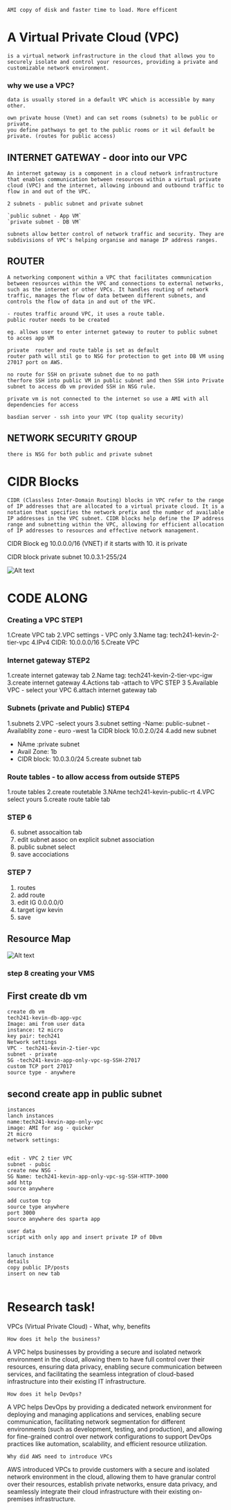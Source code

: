```
AMI copy of disk and faster time to load. More efficent 
```
# A Virtual Private Cloud (VPC) 
```
is a virtual network infrastructure in the cloud that allows you to securely isolate and control your resources, providing a private and customizable network environment.
```
### why we use a VPC? 
```
data is usually stored in a default VPC which is accessible by many other. 

own private house (Vnet) and can set rooms (subnets) to be public or private. 
you define pathways to get to the public rooms or it wil default be private. (routes for public access)
```
## INTERNET GATEWAY - door into our VPC
```
An internet gateway is a component in a cloud network infrastructure that enables communication between resources within a virtual private cloud (VPC) and the internet, allowing inbound and outbound traffic to flow in and out of the VPC.
```

`2 subnets - public subnet and private subnet`

```
`public subnet - App VM`
`private subnet - DB VM`

subnets allow better control of network traffic and security. They are subdivisions of VPC's helping organise and manage IP address ranges.
```

## ROUTER 
```
A networking component within a VPC that facilitates communication between resources within the VPC and connections to external networks, such as the internet or other VPCs. It handles routing of network traffic, manages the flow of data between different subnets, and controls the flow of data in and out of the VPC.
```
```
- routes traffic around VPC, it uses a route table.
public router needs to be created 

eg. allows user to enter internet gateway to router to public subnet to acces app VM
```
```
private  router and route table is set as default
router path will stil go to NSG for protection to get into DB VM using 27017 port on AWS.
```
```
no route for SSH on private subnet due to no path 
therfore SSH into public VM in public subnet and then SSH into Private subnet to access db vm provided SSH in NSG rule. 

private vm is not connected to the internet so use a AMI with all dependencies for access 
```
```
basdian server - ssh into your VPC (top quality security)

```

## NETWORK SECURITY GROUP
```
there is NSG for both public and private subnet 
```
# CIDR Blocks

```
CIDR (Classless Inter-Domain Routing) blocks in VPC refer to the range of IP addresses that are allocated to a virtual private cloud. It is a notation that specifies the network prefix and the number of available IP addresses in the VPC subnet. CIDR blocks help define the IP address range and subnetting within the VPC, allowing for efficient allocation of IP addresses to resources and effective network management.

```
CIDR Block eg 10.0.0.0/16 (VNET)
if it starts with 10. it is private 

CIDR block private subnet 10.0.3.1-255/24

![Alt text](<VPC Image.png>)

# CODE ALONG
### Creating a VPC STEP1

1.Create VPC tab 
2.VPC settings - VPC only 
3.Name tag: tech241-kevin-2-tier-vpc
4.IPv4 CIDR: 10.0.0.0/16
5.Create VPC

### Internet gateway STEP2

1.create internet gateway tab
2.Name tag: tech241-kevin-2-tier-vpc-igw
3.create internet gateway
4.Actions tab -attach to VPC STEP 3
5.Available VPC - select your VPC
6.attach internet gateway tab

### Subnets (private and Public) STEP4

1.subnets 
2.VPC -select yours 
3.subnet setting
-Name: public-subnet
-Availablity zone - euro -west 1a
CIDR block 10.0.2.0/24
4.add new subnet
- NAme :private subnet 
- Avail Zone: 1b
- CIDR block: 10.0.3.0/24
5.create subnet tab

### Route tables - to allow access from outside STEP5

1.route tables 
2.create routetable 
3.NAme tech241-kevin-public-rt
4.VPC select yours 
5.create route table tab

### STEP 6
6. subnet assocaition tab
7. edit subnet assoc on explicit subnet association
8. public subnet select 
9. save accociations

### STEP 7
1. routes 
2. add route
3. edit IG 0.0.0.0/0 
4. target igw kevin
5. save

## Resource Map
![Alt text](<resource map.png>)

### step 8 creating your VMS


## First create db vm
```
create db vm
tech241-kevin-db-app-vpc
Image: ami from user data
instance: t2 micro
key pair: tech241
Network settings
VPC - tech241-kevin-2-tier-vpc
subnet - private
SG -tech241-kevin-app-only-vpc-sg-SSH-27017
custom TCP port 27017
source type - anywhere
```


## second create app in public subnet 
```
instances 
lanch instances 
name:tech241-kevin-app-only-vpc 
image: AMI for asg - quicker 
2t micro 
network settings:


edit - VPC 2 tier VPC
subnet - pubic
create new NSG - 
SG Name: tech241-kevin-app-only-vpc-sg-SSH-HTTP-3000
add http 
source anywhere 

add custom tcp
source type anywhere
port 3000
source anywhere des sparta app

user data 
script with only app and insert private IP of DBvm 


lanuch instance 
details 
copy public IP/posts
insert on new tab


```

# Research task!

VPCs (Virtual Private Cloud) - What, why, benefits

`How does it help the business?`

A VPC helps businesses by providing a secure and isolated network environment in the cloud, allowing them to have full control over their resources, ensuring data privacy, enabling secure communication between services, and facilitating the seamless integration of cloud-based infrastructure into their existing IT infrastructure.

`How does it help DevOps?`

A VPC helps DevOps by providing a dedicated network environment for deploying and managing applications and services, enabling secure communication, facilitating network segmentation for different environments (such as development, testing, and production), and allowing for fine-grained control over network configurations to support DevOps practices like automation, scalability, and efficient resource utilization.

`Why did AWS need to introduce VPCs`

AWS introduced VPCs to provide customers with a secure and isolated network environment in the cloud, allowing them to have granular control over their resources, establish private networks, ensure data privacy, and seamlessly integrate their cloud infrastructure with their existing on-premises infrastructure.


